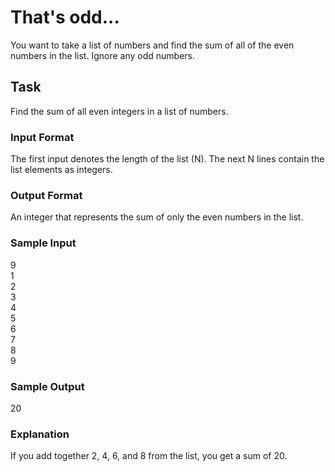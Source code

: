 <h1>That's odd...</h1>
You want to take a list of numbers and find the sum of all of the even numbers in the list. Ignore any odd numbers.

<h2>Task</h2>
Find the sum of all even integers in a list of numbers.
<h3>Input Format</h3>
The first input denotes the length of the list (N). The next N lines contain the list elements as integers.
<h3>Output Format</h3>
An integer that represents the sum of only the even numbers in the list.
<h3>Sample Input</h3>
9<br>
1<br>
2<br>
3<br>
4<br>
5<br>
6<br>
7<br>
8<br>
9<br>
<h3>Sample Output</h3>
20
<h3>Explanation</h3>
If you add together 2, 4, 6, and 8 from the list, you get a sum of 20.

